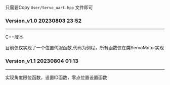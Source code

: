 只需要Copy        `User/Servo_uart.hpp` 文件即可

### Version_v1.0   20230803  23:52 

------

C++版本

目前仅仅实现了一个位置伺服函数,代码为例程，所有函数仅在类ServoMotor实现



### Version_v1.1   20230804  01:13

------

实现角度限位函数，设置ID函数，零点位置设置函数
